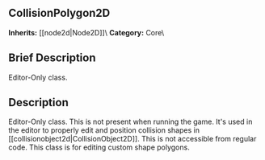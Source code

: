 ##  CollisionPolygon2D  
**Inherits:** [[node2d|Node2D]]\\
**Category:** Core\\
##  Brief Description  
Editor-Only class.
##  Description  
Editor-Only class. This is not present when running the game. It's used in the editor to properly edit and position collision shapes in [[collisionobject2d|CollisionObject2D]]. This is not accessible from regular code. This class is for editing custom shape polygons.
